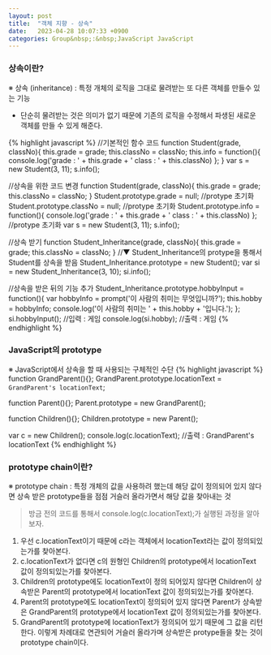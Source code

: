```yaml
---
layout: post
title:  "객체 지향 - 상속"
date:   2023-04-28 10:07:33 +0900
categories: Group&nbsp;:&nbsp;JavaScript JavaScript
---
```


### 상속이란?
※ 상속 (inheritance) : 특정 개체의 로직을 그대로 물려받는 또 다른 객체를 만들수 있는 기능
- 단순히 물려받는 것은 의미가 없기 때문에 기존의 로직을 수정해서 파생된 새로운 객체를 만들 수 있게 해준다.

{% highlight javascript %}
//기본적인 함수 코드
function Student(grade, classNo){
    this.grade = grade;
    this.classNo = classNo;
    this.info = function(){
        console.log('grade : ' + this.grade + ' class : ' + this.classNo)
    };
}
var s = new Student(3, 11);
s.info();

//상속을 위한 코드 변경
function Student(grade, classNo){
    this.grade = grade;
    this.classNo = classNo;
}
Student.prototype.grade = null;     //protype 초기화
Student.prototype.classNo = null;   //protype 초기화
Student.prototype.info = function(){
    console.log('grade : ' + this.grade + ' class : ' + this.classNo)
}; //protype 초기화
var s = new Student(3, 11);
s.info();

//상속 받기
function Student_Inheritance(grade, classNo){
    this.grade = grade;
    this.classNo = classNo;
}
//▼ Student_Inheritance의 protype을 통해서 Student를 상속을 받음
Student_Inheritance.prototype = new Student();
var si = new Student_Inheritance(3, 10);
si.info();

//상속을 받은 뒤의 기능 추가
Student_Inheritance.prototype.hobbyInput = function(){
    var hobbyInfo = prompt('이 사람의 취미는 무엇입니까?');
    this.hobby = hobbyInfo;
    console.log('이 사람의 취미는 ' + this.hobby + '입니다.');
};
si.hobbyInput();            //입력 : 게임
console.log(si.hobby);      //출력 : 게임
{% endhighlight %}
    
### JavaScript의 prototype
※ JavaScript에서 상속을 할 때 사용되는 구체적인 수단
{% highlight javascript %}
function GrandParent(){};
GrandParent.prototype.locationText = `GrandParent's locationText`;

function Parent(){};
Parent.prototype = new GrandParent();

function Children(){};
Children.prototype = new Parent();

var c = new Children();
console.log(c.locationText);    //출력 : GrandParent's locationText
{% endhighlight %}

### prototype chain이란?
※ prototype chain : 특정 개체의 값을 사용하려 했는데 해당 값이 정의되어 있지 않다면 상속 받은 prototype들을 점점 거슬러 올라가면서 해당 값을 찾아내는 것
>방금 전의 코드를 통해서 console.log(c.locationText);가 실행된 과정을 알아보자.
1. 우선 c.locationText이기 때문에 c라는 객체에서 locationText라는 값이 정의되있는가를 찾아본다.
2. c.locationText가 없다면 c의 원형인 Children의 prototype에서 locationText 값이 정의되있는가를 찾아본다.
3. Children의 prototype에도 locationText이 정의 되어있지 않다면 Children이 상속받은 Parent의 prototype에서 locationText 값이 정의되있는가를 찾아본다.
4. Parent의 prototype에도 locationText이 정의되어 있지 않다면 Parent가 상속받은 GrandParent의 prototype에서 locationText 값이 정의되있는가를 찾아본다.
5. GrandParent의 prototype에 locationText가 정의되어 있기 때문에 그 값을 리턴한다.
이렇게 차례대로 연관되어 거슬러 올라가며 상속받은 protype들을 찾는 것이 prototype chain이다.